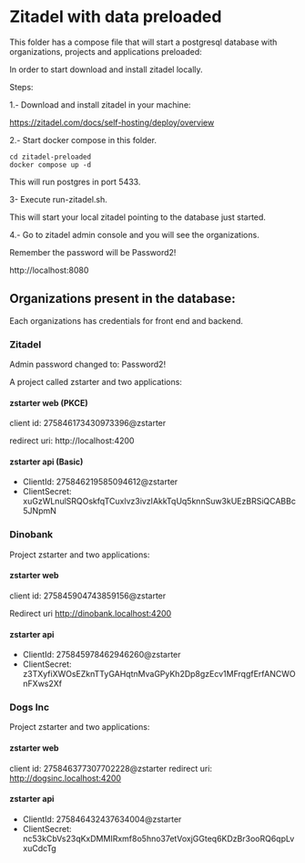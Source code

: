 # Zitadel with data preloaded

This folder has a compose file that will start a postgresql database
with organizations, projects and applications preloaded:

In order to start download and install zitadel locally.

Steps:

1.- Download and install zitadel in your machine:

https://zitadel.com/docs/self-hosting/deploy/overview

2.- Start docker compose in this folder.

```
cd zitadel-preloaded
docker compose up -d
```

This will run postgres in port 5433.

3- Execute run-zitadel.sh.

This will start your local zitadel pointing to the database just started.

4.- Go to zitadel admin console and you will see the organizations.

Remember the password will be Password2!

http://localhost:8080

## Organizations present in the database:

Each organizations has credentials for front end and backend.

### Zitadel

Admin password changed to: Password2!

A project called zstarter and two applications:

#### zstarter web (PKCE)

client id: 275846173430973396@zstarter

redirect uri:
http://localhost:4200

#### zstarter api (Basic)

- ClientId: 275846219585094612@zstarter
- ClientSecret: xuGzWLnulSRQOskfqTCuxlvz3ivzIAkkTqUq5knnSuw3kUEzBRSiQCABBc5JNpmN

### Dinobank

Project zstarter and two applications:

#### zstarter web

client id: 275845904743859156@zstarter

Redirect uri
http://dinobank.localhost:4200

#### zstarter api

- ClientId: 275845978462946260@zstarter
- ClientSecret: z3TXyfiXWOsEZknTTyGAHqtnMvaGPyKh2Dp8gzEcv1MFrqgfErfANCWOnFXws2Xf

### Dogs Inc

Project zstarter and two applications:

#### zstarter web

client id: 275846377307702228@zstarter
redirect uri: http://dogsinc.localhost:4200

#### zstarter api

- ClientId: 275846432437634004@zstarter
- ClientSecret: nc53kCbVs23qKxDMMIRxmf8o5hno37etVoxjGGteq6KDzBr3ooRQ6qpLvxuCdcTg
